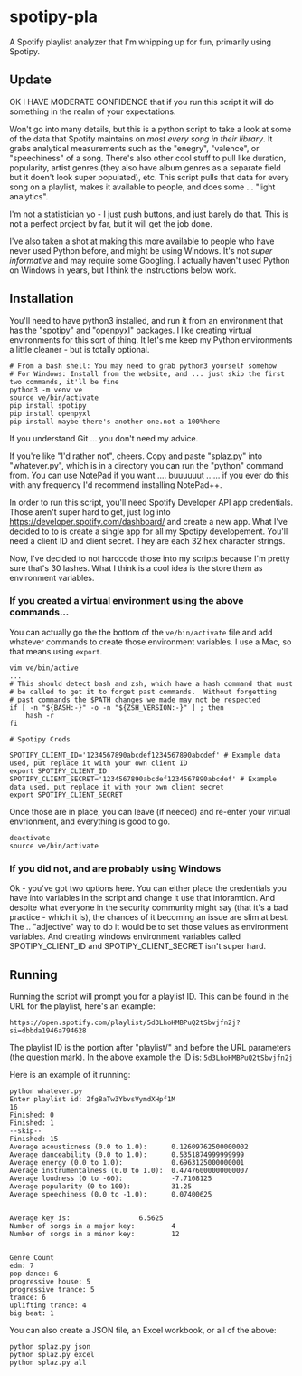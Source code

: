 # spotipy-pla
A Spotify playlist analyzer that I'm whipping up for fun, primarily using Spotipy.


## Update

OK I HAVE MODERATE CONFIDENCE that if you run this script it will do something in the realm of your expectations.

Won't go into many details, but this is a python script to take a look at some of the data that Spotify maintains on *most every song in their library*. It grabs analytical measurements such as the "enegry", "valence", or "speechiness" of a song. There's also other cool stuff to pull like duration, popularity, artist genres (they also have album genres as a separate field but it doen't look super populated), etc. This script pulls that data for every song on a playlist, makes it available to people, and does some ... "light analytics".

I'm not a statistician yo - I just push buttons, and just barely do that. This is not a perfect project by far, but it will get the job done.

I've also taken a shot at making this more available to people who have never used Python before, and might be using Windows. It's not *super informative* and may require some Googling. I actually haven't used Python on Windows in years, but I think the instructions below work.

## Installation

You'll need to have python3 installed, and run it from an environment that has the "spotipy" and "openpyxl" packages. I like creating virtual environments for this sort of thing. It let's me keep my Python environments a little cleaner - but is totally optional.

``` 
# From a bash shell: You may need to grab python3 yourself somehow
# For Windows: Install from the website, and ... just skip the first two commands, it'll be fine
python3 -m venv ve
source ve/bin/activate
pip install spotipy
pip install openpyxl
pip install maybe-there's-another-one.not-a-100%here
```
If you understand Git ... you don't need my advice.

If you're like "I'd rather not", cheers. Copy and paste "splaz.py" into "whatever.py", which is in a directory you can run the "python" command from. You can use NotePad if you want .... buuuuuut ...... if you ever do this with any frequency I'd recommend installing NotePad++.

In order to run this script, you'll need Spotify Developer API app credentials. Those aren't super hard to get, just log into 
https://developer.spotify.com/dashboard/ and create a new app. What I've decided to to is create a single app for all my Spotipy developement. You'll 
need a client ID and client secret. They are each 32 hex character strings.

Now, I've decided to not hardcode those into my scripts because I'm pretty sure that's 30 lashes. What I think is a cool idea is the store them as environment variables. 

### If you created a virtual environment using the above commands...
You can actually go the the bottom of the `ve/bin/activate` file and add whatever commands to create those environment variables. I use a Mac, so that means using `export`.

```
vim ve/bin/active
...
# This should detect bash and zsh, which have a hash command that must
# be called to get it to forget past commands.  Without forgetting
# past commands the $PATH changes we made may not be respected
if [ -n "${BASH:-}" -o -n "${ZSH_VERSION:-}" ] ; then
    hash -r
fi

# Spotipy Creds

SPOTIPY_CLIENT_ID='1234567890abcdef1234567890abcdef' # Example data used, put replace it with your own client ID
export SPOTIPY_CLIENT_ID
SPOTIPY_CLIENT_SECRET='1234567890abcdef1234567890abcdef' # Example data used, put replace it with your own client secret
export SPOTIPY_CLIENT_SECRET
```
Once those are in place, you can leave (if needed) and re-enter your virtual envrionment, and everything is good to go.
```
deactivate
source ve/bin/activate
```
### If you did not, and are probably using Windows
Ok - you've got two options here. You can either place the credentials you have into variables in the script and change it use that inforamtion. And despite what everyone in the security community might say (that it's a bad practice - which it is), the chances of it becoming an issue are slim at best. The .. "adjective" way to do it would be to set those values as environment variables. And creating windows environment variables called SPOTIPY_CLIENT_ID and SPOTIPY_CLIENT_SECRET isn't super hard.


## Running

Running the script will prompt you for a playlist ID. This can be found in the URL for the playlist, here's an example:
```
https://open.spotify.com/playlist/5d3LhoHMBPuQ2tSbvjfn2j?si=dbbda1946a794628
```

The playlist ID is the portion after "playlist/" and before the URL parameters (the question mark). In the above example the ID is:
`5d3LhoHMBPuQ2tSbvjfn2j`

Here is an example of it running:

```
python whatever.py
Enter playlist id: 2fgBaTw3YbvsVymdXHpf1M
16
Finished: 0
Finished: 1
--skip--
Finished: 15
Average acousticness (0.0 to 1.0):		0.12609762500000002
Average danceability (0.0 to 1.0):		0.5351874999999999
Average energy (0.0 to 1.0):			0.6963125000000001
Average instrumentalness (0.0 to 1.0):	0.47476000000000007
Average loudness (0 to -60): 			-7.7108125
Average popularity (0 to 100): 			31.25
Average speechiness (0.0 to -1.0): 		0.07400625


Average key is: 				6.5625
Number of songs in a major key: 		4
Number of songs in a minor key: 		12


Genre Count
edm: 7
pop dance: 6
progressive house: 5
progressive trance: 5
trance: 6
uplifting trance: 4
big beat: 1
```
You can also create a JSON file, an Excel workbook, or all of the above:
```
python splaz.py json
python splaz.py excel
python splaz.py all
```





